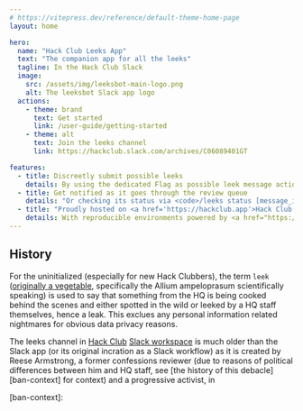 ```yaml
---
# https://vitepress.dev/reference/default-theme-home-page
layout: home

hero:
  name: "Hack Club Leeks App"
  text: "The companion app for all the leeks"
  tagline: In the Hack Club Slack
  image:
    src: /assets/img/leeksbot-main-logo.png
    alt: The leeksbot Slack app logo
  actions:
    - theme: brand
      text: Get started
      link: /user-guide/getting-started
    - theme: alt
      text: Join the leeks channel
      link: https://hackclub.slack.com/archives/C06089401GT

features:
  - title: Discreetly submit possible leeks
    details: By using the dedicated Flag as possible leek message action without the leek reaction.
  - title: Get notified as it goes through the review queue
    details: "Or checking its status via <code>/leeks status [message_id]</code> slash command"
  - title: "Proudly hosted on <a href='https://hackclub.app'>Hack Club Nest</a>"
    details: With reproducible environments powered by <a href="https://devenv.sh">devenv</a> and Nix.
---
```


## History

For the uninitialized (especially for new Hack Clubbers), the term `leek` 
([originally a vegetable], specifically the Allium ampeloprasum scientifically speaking)
is used to say that something from the HQ is being cooked behind the scenes and
either spotted in the wild or leeked by a HQ staff themselves, hence a leak.
This exclues any personal information related nightmares for obvious data privacy reasons.

The leeks channel in [Hack Club] [Slack workspace][slack] is much older than the Slack app
(or its original incration as a Slack workflow) as it is created by Reese Armstrong, a
former confessions reviewer (due to reasons of political differences between him and HQ
staff, see [the history of this debacle][ban-context] for context) and a progressive activist, in

[Hack Club]: https://hackclub.com
[slack]: https://hackclub.com/slack
[originally a vegetable]: https://en.wikipedia.org/wiki/Leek
[ban-context]: 
